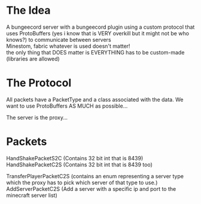# The Idea
A bungeecord server with a bungeecord plugin using a custom protocol that uses ProtoBuffers (yes i know that is VERY overkill but it might not be who knows?) to communicate between servers \
Minestom, fabric whatever is used doesn't matter! \
the only thing that DOES matter is EVERYTHING has to be custom-made (libraries are allowed)

# The Protocol
All packets have a PacketType and a class associated with the data.
We want to use ProtoBuffers AS MUCH as possible...

The server is the proxy...

# Packets
HandShakePacketS2C (Contains 32 bit int that is 8439)
HandShakePacketC2S (Contains 32 bit int that is 8439 too)

TransferPlayerPacketC2S (contains an enum representing a server type which the proxy has to pick which server of that type to use.)
AddServerPacketC2S (Add a server with a specific ip and port to the minecraft server list)